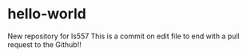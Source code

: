 # hello-world
New repository for ls557
This is a commit on edit file to end with a pull request to the Github!!
